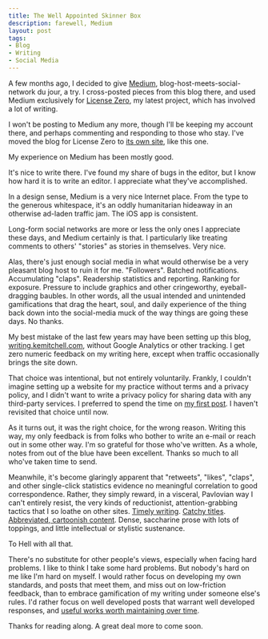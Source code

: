```yaml
---
title: The Well Appointed Skinner Box
description: farewell, Medium
layout: post
tags:
- Blog
- Writing
- Social Media
---
```


A few months ago, I decided to give [Medium](https://medium.com), blog-host-meets-social-network du jour, a try.  I cross-posted pieces from this blog there, and used Medium exclusively for [License Zero](https://licensezero.com), my latest project, which has involved a lot of writing.

I won't be posting to Medium any more, though I'll be keeping my account there, and perhaps commenting and responding to those who stay.  I've moved  the blog for License Zero to [its own site](https://blog.licensezero.com), like this one.

My experience on Medium has been mostly good.

It's nice to write there.  I've found my share of bugs in the editor, but I know how hard it is to write an editor.  I appreciate what they've accomplished.

In a design sense, Medium is a very nice Internet place.  From the type to the generous whitespace, it's an oddly humanitarian hideaway in an otherwise ad-laden traffic jam.  The iOS app is consistent.

Long-form social networks are more or less the only ones I appreciate these days, and Medium certainly is that.  I particularly like treating comments to others' "stories" as stories in themselves.  Very nice.

Alas, there's just enough social media in what would otherwise be a very pleasant blog host to ruin it for me.  "Followers".  Batched notifications.  Accumulating "claps".  Readership statistics and reporting.  Ranking for exposure.  Pressure to include graphics and other cringeworthy, eyeball-dragging baubles.  In other words, all the usual intended and unintended gamifications that drag the heart, soul, and daily experience of the thing back down into the social-media muck of the way things are going these days.  No thanks.

My best mistake of the last few years may have been setting up this blog, [writing.kemitchell.com](https://writing.kemitchell.com), without Google Analytics or other tracking.  I get zero numeric feedback on my writing here, except when traffic occasionally brings the site down.

That choice was intentional, but not entirely voluntarily.  Frankly, I couldn't imagine setting up a website for my practice without terms and a privacy policy, and I didn't want to write a privacy policy for sharing data with any third-party services.  I preferred to spend the time on [my first post](https://writing.kemitchell.com/2014/10/23/deep-data-privacy-risk.html).  I haven't revisited that choice until now.

As it turns out, it was the right choice, for the wrong reason.  Writing this way, my only feedback is from folks who bother to write an e-mail or reach out in some other way.  I'm so grateful for those who've written.  As a whole, notes from out of the blue have been excellent.  Thanks so much to all who've taken time to send.

Meanwhile, it's become glaringly apparent that "retweets", "likes", "claps", and other single-click statistics evidence no meaningful correlation to good correspondence.  Rather, they simply reward, in a visceral, Pavlovian way I can't entirely resist, the very kinds of reductionist, attention-grabbing tactics that I so loathe on other sites.  [Timely writing](https://writing.kemitchell.com/2017/07/25/DAO-Report-of-Investigation.html).  [Catchy titles](https://writing.kemitchell.com/2017/06/04/Its-Not-About-Community.html).  [Abbreviated, cartoonish content](https://writing.kemitchell.com/2017/03/29/OSS-Business-Perception-Report.html).  Dense, saccharine prose with lots of toppings, and little intellectual or stylistic sustenance.

To Hell with all that.

There's no substitute for other people's views, especially when facing hard problems.  I like to think I take some hard problems.  But nobody's hard on me like I'm hard on myself.  I would rather focus on developing my own standards, and posts that meet them, and miss out on low-friction feedback, than to embrace gamification of my writing under someone else's rules.  I'd rather focus on well developed posts that warrant well developed responses, and [useful works worth maintaining over time](https://oss.kemitchell.com/).

Thanks for reading along.  A great deal more to come soon.
